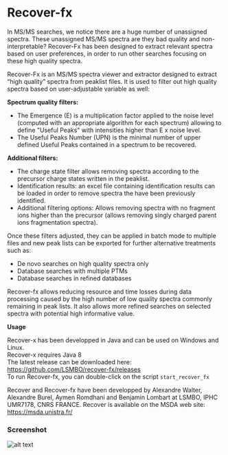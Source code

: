 # Recover-fx

In MS/MS searches, we notice there are a huge number of unassigned spectra. These unassigned MS/MS spectra are they bad quality and non-interpretable?  Recover-Fx has been designed to extract relevant spectra based on user preferences, in order to run other searches focusing on these high quality spectra. 

Recover-Fx is an MS/MS spectra viewer and extractor designed to extract “high quality” spectra from peaklist files. It is used to filter out high quality spectra based on user-adjustable variable as well:

**Spectrum quality filters:**
* The Emergence (E) is a multiplication factor applied to the noise level (computed with an appropriate algorithm for each spectrum) allowing to define "Useful Peaks" with intensities higher than E x noise level.
* The Useful Peaks Number (UPN) is the minimal number of upper defined Useful Peaks contained in a spectrum to be recovered.

**Additional filters:**
* The charge state filter allows removing spectra according to the precursor charge states written in the peaklist.
* Identification results: an excel file containing identification results can be loaded in order to remove spectra the have been previously identified.
* Additional filtering options: Allows removing spectra with no fragment ions higher than the precursor (allows removing singly charged parent ions fragmentation spectra).

Once these filters adjusted, they can be applied in batch mode to multiple files and new peak lists can be exported for further alternative treatments such as:
* De novo searches on high quality spectra only
* Database searches with multiple PTMs
* Database searches in refined databases

Recover-fx allows reducing resource and time losses during data processing caused by the high number of low quality spectra commonly remaining in peak lists. It also allows more refined searches on selected spectra with potential high informative value.

**Usage**

Recover-x has been developped in Java and can be used on Windows and Linux.<br>
Recover-x requires Java 8<br>
The latest release can be downloaded here: https://github.com/LSMBO/recover-fx/releases<br>
To run Recover-fx, you can double-click on the script <code>start_recover_fx</code>


Recover and Recover-fx have been developped by Alexandre Walter, Alexandre Burel, Aymen Romdhani and Benjamin Lombart at LSMBO, IPHC UMR7178, CNRS FRANCE. Recover is available on the MSDA web site: https://msda.unistra.fr/

<h3>Screenshot</h3>

![alt text](https://github.com/LSMBO/recover-fx/blob/master/src/main/resources/images/recover-fx.png)

